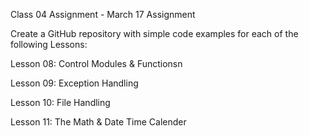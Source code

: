 Class 04 Assignment - March 17
Assignment

Create a GitHub repository with simple code examples for each of the following Lessons:

Lesson 08: Control Modules & Functionsn

Lesson 09: Exception Handling

Lesson 10: File Handling

Lesson 11: The Math & Date Time Calender
